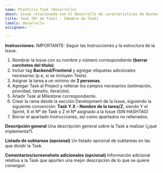 ```yaml
---
name: Plantilla Task (Desarrollo)
about: Issue relacionada con el desarrollo de características de Backend/Frontend
title: Task [Nº de Task] - [Nombre de Task]
labels: desarrollo
assignees: ''

---
```


**Instrucciones:**
IMPORTANTE: Seguir las Instrucciones y la estructura de la Issue.
1. Nombrar la Issue con su nombre y número correspondiente **(borrar corchetes del título)**.
2. Incluir tag **Backend/Frontend** y agregar etiquetas adicionales necesarias (p.e, si se incluyen Tests).
3. Asignar la tarea a un mínimo de **2 personas**.
4. Agregar Task al Project y rellenar los campos necesarios (estimación, prioridad, tamaño, iteración).
5. Añadir Task al Milestone correspondiente.
6. Crear la rama desde la sección Development de la Issue, siguiendo la siguiente convención:
    **Task Y.X - Nombre de la tarea/Z**, siendo Y el Sprint, X el Nº de Task y Z el Nº asignado a la Issue (SIN HASHTAG)
7. Borrar el apartado Instrucciones, así como apartados no rellenados.

**Descripción general**
Una descripción general sobre la Task a realizar (¿qué implementa?).

**Listado de subtareas (opcional)**
Un listado opcional de subtareas en las que dividir la Task. 

**Comentarios/screenshots adicionales (opcional)**
Información adicional relativa a la Task que aporten una mejor descripción de lo que se quiere conseguir.
